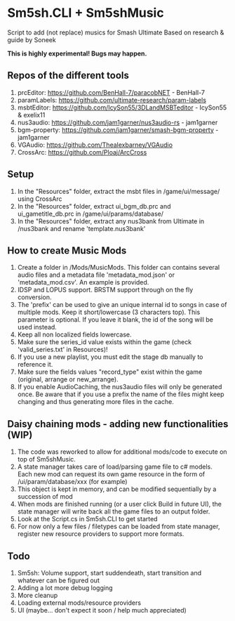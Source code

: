 # Sm5sh.CLI + Sm5shMusic
Script to add (not replace) musics for Smash Ultimate
Based on research & guide by Soneek

**This is highly experimental! Bugs may happen.**

## Repos of the different tools
1. prcEditor: https://github.com/BenHall-7/paracobNET - BenHall-7
2. paramLabels: https://github.com/ultimate-research/param-labels
2. msbtEditor: https://github.com/IcySon55/3DLandMSBTeditor - IcySon55 & exelix11
3. nus3audio:  https://github.com/jam1garner/nus3audio-rs - jam1garner
4. bgm-property:  https://github.com/jam1garner/smash-bgm-property - jam1garner
5. VGAudio:  https://github.com/Thealexbarney/VGAudio
6. CrossArc: https://github.com/Ploaj/ArcCross

## Setup
1.  In the "Resources" folder, extract the msbt files in /game/ui/message/ using CrossArc
2.  In the "Resources" folder, extract ui_bgm_db.prc and ui_gametitle_db.prc in /game/ui/params/database/
3.  In the "Resources" folder, extract any nus3bank from Ultimate in /nus3bank and rename 'template.nus3bank'

## How to create Music Mods
1.  Create a folder in /Mods/MusicMods. This folder can contains several audio files and a metadata file 'metadata_mod.json' or 'metadata_mod.csv'. An example is provided.
2.  IDSP and LOPUS support. BRSTM support through on the fly conversion.
3.  The 'prefix' can be used to give an unique internal id to songs in case of multiple mods. Keep it short/lowercase (3 characters top). This parameter is optional. If you leave it blank, the id of the song will be used instead.
4.  Keep all non localized fields lowercase.
5.  Make sure the series_id value exists within the game (check 'valid_series.txt' in Resources)!
6.  If you use a new playlist, you must edit the stage db manually to reference it.
7.  Make sure the fields values "record_type" exist within the game (original, arrange or new_arrange).
8.  If you enable AudioCaching, the nus3audio files will only be generated once. Be aware that if you use a prefix the name of the files might keep changing and thus generating more files in the cache.

## Daisy chaining mods - adding new functionalities (WIP)
1.  The code was reworked to allow for additional mods/code to execute on top of Sm5shMusic.
2.  A state manager takes care of load/parsing game file to c# models. Each new mod can request its own game resource in the form of /ui/param/database/xxx (for example)
3.  This object is kept in memory, and can be modified sequentially by a succession of mod
4.  When mods are finished running (or a user click Build in future UI), the state manager will write back all the game files to an output folder.
5.  Look at the Script.cs in Sm5sh.CLI to get started
6.  For now only a few files / filetypes can be loaded from state manager, register new resource providers to support more formats.

## Todo
1.  Sm5sh: Volume support, start suddendeath, start transition and whatever can be figured out
2.  Adding a lot more debug logging
3.  More cleanup
4.  Loading external mods/resource providers
5.  UI (maybe... don't expect it soon / help much appreciated)
